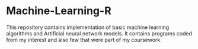 # Machine-Learning-R
This repository contains implementation of basic machine learning algorithms and Artificial  neural network models. It contains programs coded from my interest and also few that were part of my coursework.

